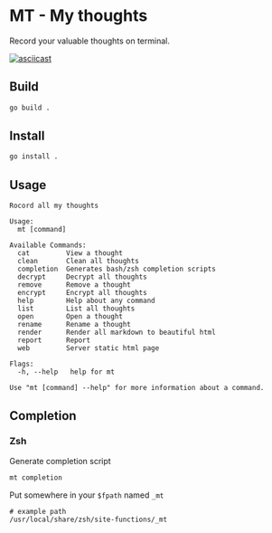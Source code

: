 # MT - My thoughts

Record your valuable thoughts on terminal.

[![asciicast](https://asciinema.org/a/325041.svg)](https://asciinema.org/a/325041)

## Build

```zsh
go build .
```

## Install

```zsh
go install .
```

## Usage

```
Rocord all my thoughts

Usage:
  mt [command]

Available Commands:
  cat         View a thought
  clean       Clean all thoughts
  completion  Generates bash/zsh completion scripts
  decrypt     Decrypt all thoughts
  remove      Remove a thought
  encrypt     Encrypt all thoughts
  help        Help about any command
  list        List all thoughts
  open        Open a thought
  rename      Rename a thought
  render      Render all markdown to beautiful html
  report      Report
  web         Server static html page

Flags:
  -h, --help   help for mt

Use "mt [command] --help" for more information about a command.
```

## Completion

### Zsh

Generate completion script

```sh
mt completion
```

Put somewhere in your `$fpath` named `_mt`

```
# example path
/usr/local/share/zsh/site-functions/_mt
```

